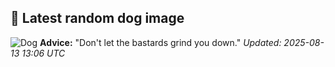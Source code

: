 ## 🐶 Latest random dog image
![Dog](https://images.dog.ceo/breeds/greyhound-indian/rampur-greyhound.jpg)
**Advice:** "Don't let the bastards grind you down."
*Updated: 2025-08-13 13:06 UTC*
